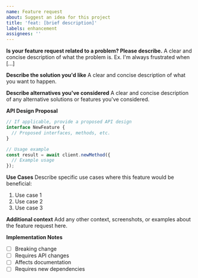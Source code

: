 ```yaml
---
name: Feature request
about: Suggest an idea for this project
title: 'feat: [brief description]'
labels: enhancement
assignees: ''
---
```


**Is your feature request related to a problem? Please describe.**
A clear and concise description of what the problem is. Ex. I'm always frustrated when [...]

**Describe the solution you'd like**
A clear and concise description of what you want to happen.

**Describe alternatives you've considered**
A clear and concise description of any alternative solutions or features you've considered.

**API Design Proposal**
```typescript
// If applicable, provide a proposed API design
interface NewFeature {
  // Proposed interfaces, methods, etc.
}

// Usage example
const result = await client.newMethod({
  // Example usage
});
```

**Use Cases**
Describe specific use cases where this feature would be beneficial:
1. Use case 1
2. Use case 2
3. Use case 3

**Additional context**
Add any other context, screenshots, or examples about the feature request here.

**Implementation Notes**
<!-- For maintainers -->
- [ ] Breaking change
- [ ] Requires API changes
- [ ] Affects documentation
- [ ] Requires new dependencies